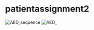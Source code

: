 # patientassignment2

![AED_sequence](https://user-images.githubusercontent.com/114256723/198925230-a34d96f2-1bf8-4395-ab3a-b56807a7f9ae.jpeg)
![AED_](https://user-images.githubusercontent.com/114256723/198925706-ca11867c-c26b-43f6-8721-0491efcfe53f.jpeg)
